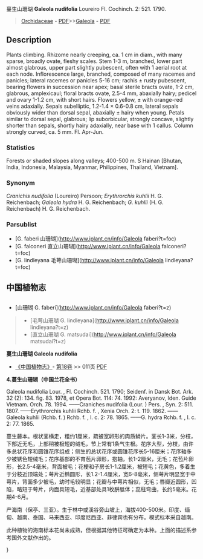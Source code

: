 蔓生山珊瑚 **Galeola nudifolia** Loureiro Fl. Cochinch. 2: 521. 1790.

> [Orchidaceae](http://www.iplant.cn/info/Orchidaceae?t=foc) - [PDF](http://www.iplant.cn/foc/pdf/Orchidaceae.pdf)>>[Galeola](http://www.iplant.cn/info/Galeola?t=foc) - [PDF](http://www.iplant.cn/foc/pdf/Galeola.pdf)

## Description

Plants climbing. Rhizome nearly creeping, ca. 1 cm in diam., with many sparse, broadly ovate, fleshy scales. Stem 1-3 m, branched, lower part almost glabrous, upper part slightly pubescent, often with 1 aerial root at each node. Inflorescence large, branched, composed of many racemes and panicles; lateral racemes or panicles 5-16 cm; rachis ± rusty pubescent, bearing flowers in succession near apex; basal sterile bracts ovate, 1-2 cm, glabrous, amplexicaul; floral bracts ovate, 2.5-4 mm, abaxially hairy; pedicel and ovary 1-1.2 cm, with short hairs. Flowers yellow, ± with orange-red veins adaxially. Sepals subelliptic, 1.2-1.4 × 0.6-0.8 cm, lateral sepals obviously wider than dorsal sepal, abaxially ± hairy when young. Petals similar to dorsal sepal, glabrous; lip suborbicular, strongly concave, slightly shorter than sepals, shortly hairy adaxially, near base with 1 callus. Column strongly curved, ca. 5 mm. Fl. Apr-Jun.

### Statistics
Forests or shaded slopes along valleys; 400-500 m. S Hainan [Bhutan, India, Indonesia, Malaysia, Myanmar, Philippines, Thailand, Vietnam].

### Synonym
*Cranichis nudifolia* (Loureiro) Persoon; *Erythrorchis kuhlii* H. G. Reichenbach; *Galeola hydra* H. G. Reichenbach; *G. kuhlii* (H. G. Reichenbach) H. G. Reichenbach.

### Parsublist

* [G.  faberi  山珊瑚](http://www.iplant.cn/info/Galeola faberi?t=foc)
* [G.  falconeri  直立山珊瑚](http://www.iplant.cn/info/Galeola falconeri?t=foc)
* [G.  lindleyana  毛萼山珊瑚](http://www.iplant.cn/info/Galeola lindleyana?t=foc)

## 中国植物志

## 
* [山珊瑚  G.  faberi](http://www.iplant.cn/info/Galeola faberi?t=z)
> * [毛萼山珊瑚  G.  lindleyana](http://www.iplant.cn/info/Galeola lindleyana?t=z)
> * [直立山珊瑚  G.  matsudai](http://www.iplant.cn/info/Galeola matsudai?t=z)

**蔓生山珊瑚 Galeola nudifolia**

* [《中国植物志》](http://www.iplant.cn/frps)- [第18卷](http://www.iplant.cn/frps/vol/18) >> 011页 [PDF](http://www.iplant.cn/frps/pdf/18/011.pdf)

**4.蔓生山珊瑚（中国兰花全书）**

Galeola nudifolia Lour. , Fl. Cochinch. 521. 1790; Seidenf. in Dansk Bot. Ark. 32 (2): 134. fig. 83. 1978, et Opera Bot. 114: 74. 1992: Averyanov, Iden. Guide Vietnam. Orch. 78. 1994. ——Craniches nudifolia (Lour. ) Pers. , Syn. 2: 511. 1807. ——Erythrorchis kuhlii Rchb. f. , Xenia Orch. 2: t. 119. 1862. ——Galeola kuhlii (Rchb. f. ) Rchb. f. , l. c. 2: 78. 1865. ——G. hydra Rchb. f. , l. c. 2: 77. 1865.

蔓生藤本。根状茎横走，粗约1厘米，疏被宽卵形的肉质鳞片。茎长1-3米，分枝，下部近无毛，上部稍被极短的绒毛，节上常有1条气生根。花序大型，分枝，由许多总状花序和圆锥花序组成；侧生的总状花序或圆锥花序长5-16厘米；花序轴多少被锈色短绒毛；花序基部的不育苞片卵形，抱轴，长1-2厘米，无毛；花苞片卵形，长2.5-4毫米，背面被毛；花梗和子房长1-1.2厘米，被短毛；花黄色，多着生于分枝近顶端处；萼片近椭圆形，长1.2-1.4厘米，宽6-8毫米，侧萼片明显宽于中萼片，背面多少被毛，幼时毛较明显；花瓣与中萼片相似，无毛；唇瓣近圆形，凹陷，略短于萼片，内面具短毛，近基部处具1枚胼胝体；蕊柱弯曲，长约5毫米。花期4-6月。

产海南（保亭、三亚）。生于林中或溪谷旁山坡上，海拔400-500米。印度、缅甸、越南、泰国、马来西亚、印度尼西亚、菲律宾也有分布。模式标本采自越南。

此种植物的海南标本花尚未成熟，但根据其他特征可确定为本种。上面的描述系参考国外文献作出的。

}